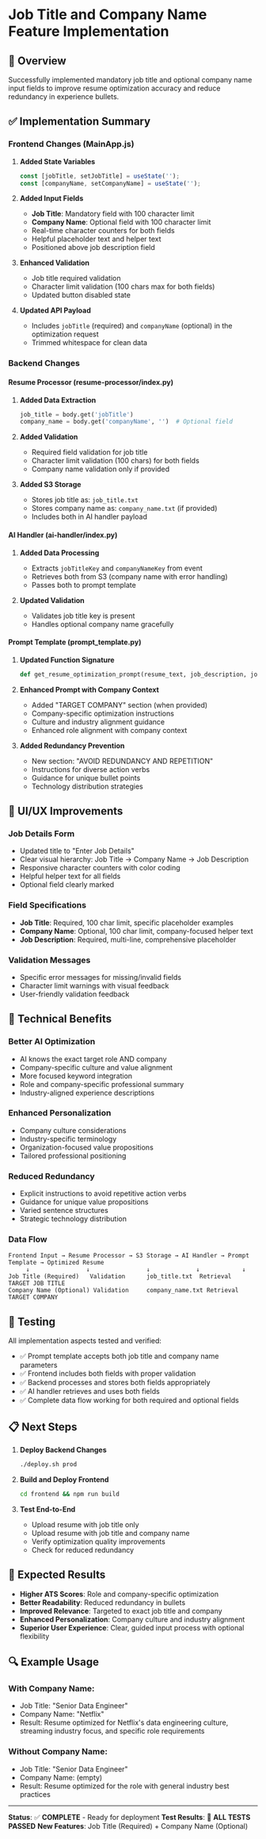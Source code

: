 # Job Title and Company Name Feature Implementation

## 🎯 Overview
Successfully implemented mandatory job title and optional company name input fields to improve resume optimization accuracy and reduce redundancy in experience bullets.

## ✅ Implementation Summary

### **Frontend Changes (MainApp.js)**

1. **Added State Variables**
   ```javascript
   const [jobTitle, setJobTitle] = useState('');
   const [companyName, setCompanyName] = useState('');
   ```

2. **Added Input Fields**
   - **Job Title**: Mandatory field with 100 character limit
   - **Company Name**: Optional field with 100 character limit
   - Real-time character counters for both fields
   - Helpful placeholder text and helper text
   - Positioned above job description field

3. **Enhanced Validation**
   - Job title required validation
   - Character limit validation (100 chars max for both fields)
   - Updated button disabled state

4. **Updated API Payload**
   - Includes `jobTitle` (required) and `companyName` (optional) in the optimization request
   - Trimmed whitespace for clean data

### **Backend Changes**

#### **Resume Processor (resume-processor/index.py)**

1. **Added Data Extraction**
   ```python
   job_title = body.get('jobTitle')
   company_name = body.get('companyName', '')  # Optional field
   ```

2. **Added Validation**
   - Required field validation for job title
   - Character limit validation (100 chars) for both fields
   - Company name validation only if provided

3. **Added S3 Storage**
   - Stores job title as: `job_title.txt`
   - Stores company name as: `company_name.txt` (if provided)
   - Includes both in AI handler payload

#### **AI Handler (ai-handler/index.py)**

1. **Added Data Processing**
   - Extracts `jobTitleKey` and `companyNameKey` from event
   - Retrieves both from S3 (company name with error handling)
   - Passes both to prompt template

2. **Updated Validation**
   - Validates job title key is present
   - Handles optional company name gracefully

#### **Prompt Template (prompt_template.py)**

1. **Updated Function Signature**
   ```python
   def get_resume_optimization_prompt(resume_text, job_description, job_title, company_name, keywords_text, length_guidance):
   ```

2. **Enhanced Prompt with Company Context**
   - Added "TARGET COMPANY" section (when provided)
   - Company-specific optimization instructions
   - Culture and industry alignment guidance
   - Enhanced role alignment with company context

3. **Added Redundancy Prevention**
   - New section: "AVOID REDUNDANCY AND REPETITION"
   - Instructions for diverse action verbs
   - Guidance for unique bullet points
   - Technology distribution strategies

## 🎨 UI/UX Improvements

### **Job Details Form**
- Updated title to "Enter Job Details"
- Clear visual hierarchy: Job Title → Company Name → Job Description
- Responsive character counters with color coding
- Helpful helper text for all fields
- Optional field clearly marked

### **Field Specifications**
- **Job Title**: Required, 100 char limit, specific placeholder examples
- **Company Name**: Optional, 100 char limit, company-focused helper text
- **Job Description**: Required, multi-line, comprehensive placeholder

### **Validation Messages**
- Specific error messages for missing/invalid fields
- Character limit warnings with visual feedback
- User-friendly validation feedback

## 🔧 Technical Benefits

### **Better AI Optimization**
- AI knows the exact target role AND company
- Company-specific culture and value alignment
- More focused keyword integration
- Role and company-specific professional summary
- Industry-aligned experience descriptions

### **Enhanced Personalization**
- Company culture considerations
- Industry-specific terminology
- Organization-focused value propositions
- Tailored professional positioning

### **Reduced Redundancy**
- Explicit instructions to avoid repetitive action verbs
- Guidance for unique value propositions
- Varied sentence structures
- Strategic technology distribution

### **Data Flow**
```
Frontend Input → Resume Processor → S3 Storage → AI Handler → Prompt Template → Optimized Resume
     ↓                ↓                ↓             ↓            ↓
Job Title (Required)   Validation      job_title.txt  Retrieval   TARGET JOB TITLE
Company Name (Optional) Validation     company_name.txt Retrieval  TARGET COMPANY
```

## 🧪 Testing

All implementation aspects tested and verified:
- ✅ Prompt template accepts both job title and company name parameters
- ✅ Frontend includes both fields with proper validation
- ✅ Backend processes and stores both fields appropriately
- ✅ AI handler retrieves and uses both fields
- ✅ Complete data flow working for both required and optional fields

## 📋 Next Steps

1. **Deploy Backend Changes**
   ```bash
   ./deploy.sh prod
   ```

2. **Build and Deploy Frontend**
   ```bash
   cd frontend && npm run build
   ```

3. **Test End-to-End**
   - Upload resume with job title only
   - Upload resume with job title and company name
   - Verify optimization quality improvements
   - Check for reduced redundancy

## 🎉 Expected Results

- **Higher ATS Scores**: Role and company-specific optimization
- **Better Readability**: Reduced redundancy in bullets
- **Improved Relevance**: Targeted to exact job title and company
- **Enhanced Personalization**: Company culture and industry alignment
- **Superior User Experience**: Clear, guided input process with optional flexibility

## 🔍 Example Usage

### **With Company Name:**
- Job Title: "Senior Data Engineer"
- Company Name: "Netflix"
- Result: Resume optimized for Netflix's data engineering culture, streaming industry focus, and specific role requirements

### **Without Company Name:**
- Job Title: "Senior Data Engineer"
- Company Name: (empty)
- Result: Resume optimized for the role with general industry best practices

---

**Status**: ✅ **COMPLETE** - Ready for deployment
**Test Results**: 🎉 **ALL TESTS PASSED**
**New Features**: Job Title (Required) + Company Name (Optional)
